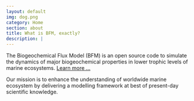 ```yaml
---
layout: default
img: dog.png
category: Home
section: about
title: What is BFM, exactly?
description: |
---
```


The Biogeochemical Flux Model (BFM) is an open source code to simulate 
the dynamics of major biogeochemical properties in lower trophic levels of marine ecosystems.
[Learn more ...](bfm-description)

Our mission is to enhance the understanding of worldwide marine ecosystem 
by delivering a modelling framework at best of present-day scientific knowledge.

